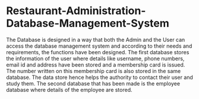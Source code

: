 # Restaurant-Administration-Database-Management-System
The Database is designed in a way that both the Admin and the User can access the database management system and according to their needs and requirements, the functions have been designed.
The first database stores the information of the user where details like username, phone numbers, email id and address have been stored and a membership card is issued. The number written on this membership card is also stored in the same database. The data store hence helps the authority to contact their user and study them.
The second database that has been made is the employee database where details of the employee are stored.
